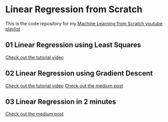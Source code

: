 # Linear Regression from Scratch
This is the code repository for my [Machine Learning from Scratch youtube playlist](https://www.youtube.com/watch?v=4PHI11lX11I&list=PLP3ANEJKF1TzOz3hwOoRclgRFVi8A76k2)
## 01 Linear Regression using Least Squares  
[Check out the tutorial video](https://www.youtube.com/watch?v=kR6tBAq16ng&t=2s)
## 02 Linear Regression using Gradient Descent  
[Check out the tutorial video](https://www.youtube.com/watch?v=4PHI11lX11I&t=2s)
[Check out the medium post](https://towardsdatascience.com/linear-regression-using-gradient-descent-97a6c8700931)
## 03 Linear Regression in 2 minutes
[Check out the medium post](https://towardsdatascience.com/linear-regression-in-6-lines-of-python-5e1d0cd05b8d)
